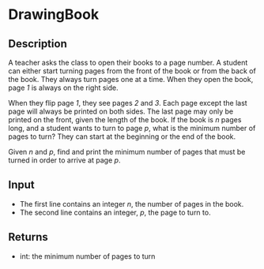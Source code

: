 # DrawingBook

## Description

A teacher asks the class to open their books to a page number. A student can either start turning pages from the front of the book or from the back of the book. They always turn pages one at a time. When they open the book, page _1_ is always on the right side.

When they flip page _1_, they see pages _2_ and _3_. Each page except the last page will always be printed on both sides. The last page may only be printed on the front, given the length of the book. If the book is _n_ pages long, and a student wants to turn to page _p_, what is the minimum number of pages to turn? They can start at the beginning or the end of the book.

Given _n_ and _p_, find and print the minimum number of pages that must be turned in order to arrive at page _p_.

## Input

- The first line contains an integer _n_, the number of pages in the book.
- The second line contains an integer, _p_, the page to turn to.

## Returns
- int: the minimum number of pages to turn
